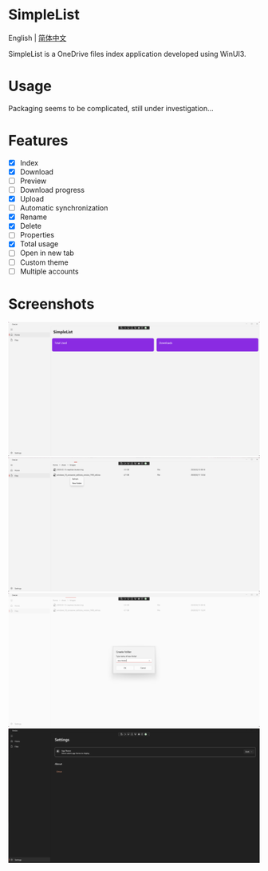 # SimpleList

English | [简体中文](./README_zh_CN.md)

SimpleList is a OneDrive files index application developed using WinUI3.

# Usage

Packaging seems to be complicated, still under investigation...

# Features

- [x] Index
- [x] Download
- [ ] Preview
- [ ] Download progress
- [x] Upload
- [ ] Automatic synchronization
- [x] Rename
- [x] Delete
- [ ] Properties
- [x] Total usage
- [ ] Open in new tab
- [ ] Custom theme
- [ ] Multiple accounts

# Screenshots

![HomePage](./ScreenShots/home.png)
![CloudPage](./ScreenShots/cloud.png)
![CreateFolder](./ScreenShots/newFolder.png)
![DarkMode](./ScreenShots/dark.png)
